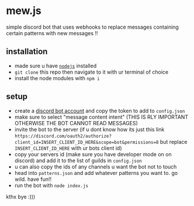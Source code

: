 # mew.js

simple discord bot that uses webhooks to replace messages containing certain patterns with new messages ‼️

## installation

- made sure u have [`nodejs`](https://nodejs.org/en/download/package-manager) installed
- `git clone` this repo then navigate to it with ur terminal of choice
- install the node modules with `npm i`

## setup
- create a [discord bot account](https://discord.com/developers/applications) and copy the token to add to `config.json`
- make sure to select "message content intent" (THIS IS RLY IMPORTANT OTHERWISE THE BOT CANNOT READ MESSAGES)
- invite the bot to the server (if u dont know how its just this link `https://discord.com/oauth2/authorize?client_id=INSERT_CLIENT_ID_HERE&scope=bot&permissions=8` but replace `INSERT_CLIENT_ID_HERE` with ur bots client id)
- copy your servers id (make sure you have developer mode on on discord) and add it to the list of guilds in `config.json`
- u can also copy the ids of any channels u want the bot not to touch
- head into `patterns.json` and add whatever patterns you want to. go wild. have fun!!
- run the bot with `node index.js`

kthx bye :)))
